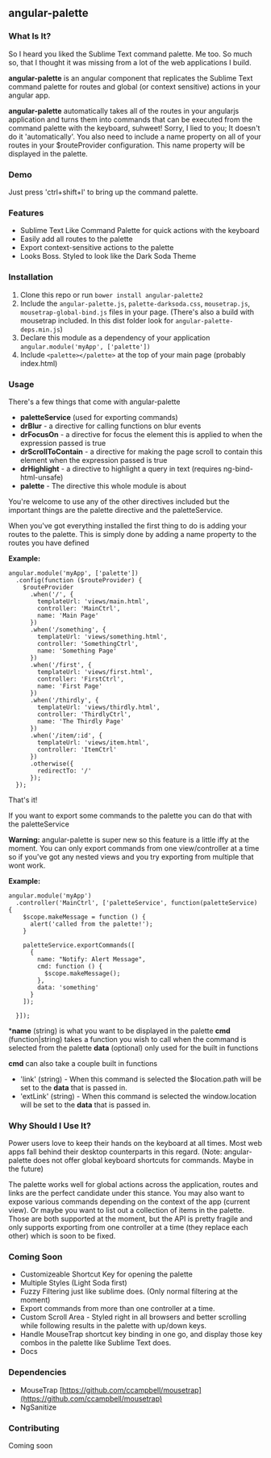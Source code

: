 ## angular-palette

### What Is It?


So I heard you liked the Sublime Text command palette. Me too. So much so, that 
I thought it was missing from a lot of the web applications I build. 

**angular-palette** is an angular component that replicates the Sublime Text command
palette for routes and global (or context sensitive) actions in your angular app.

**angular-palette** automatically takes all of the routes in your angularjs
application and turns them into commands that can be executed from the command
palette with the keyboard, suhweet! Sorry, I lied to you; It doesn't do it 
'automatically'. You also need to include a name property on all of your routes
in your $routeProvider configuration. This name property will be displayed in the
palette.


### Demo

Just press 'ctrl+shift+l' to bring up the command palette.

### Features
 - Sublime Text Like Command Palette for quick actions with the keyboard
 - Easily add all routes to the palette
 - Export context-sensitive actions to the palette
 - Looks Boss. Styled to look like the Dark Soda Theme

### Installation

1. Clone this repo or run `bower install angular-palette2`
2. Include the `angular-palette.js`, `palette-darksoda.css`, `mousetrap.js`,
`mousetrap-global-bind.js` files in your page. (There's also a build with mousetrap
included. In this dist folder look for `angular-palette-deps.min.js`)
3. Declare this module as a dependency of your application
`angular.module('myApp', ['palette'])`
4. Include `<palette></palette>` at the top of your main page (probably index.html)

### Usage

There's a few things that come with angular-palette
 - **paletteService** (used for exporting commands)
 - **drBlur** - a directive for calling functions on blur events
 - **drFocusOn** - a directive for focus the element this is applied to when the expression
passed is true
 - **drScrollToContain** - a directive for making the page scroll to contain this element
when the expression passed is true
 - **drHighlight** - a directive to highlight a query in text (requires ng-bind-html-unsafe)
 - **palette** - The directive this whole module is about

You're welcome to use any of the other directives included but the important things
are the palette directive and the paletteService.

When you've got everything installed the first thing to do is adding your routes to the
palette. This is simply done by adding a name property to the routes you have defined

**Example:**

    angular.module('myApp', ['palette'])
      .config(function ($routeProvider) {
        $routeProvider
          .when('/', {
            templateUrl: 'views/main.html',
            controller: 'MainCtrl',
            name: 'Main Page'
          })
          .when('/something', {
            templateUrl: 'views/something.html',
            controller: 'SomethingCtrl',
            name: 'Something Page'
          })
          .when('/first', {
            templateUrl: 'views/first.html',
            controller: 'FirstCtrl',
            name: 'First Page'
          })
          .when('/thirdly', {
            templateUrl: 'views/thirdly.html',
            controller: 'ThirdlyCtrl',
            name: 'The Thirdly Page'
          })
          .when('/item/:id', {
            templateUrl: 'views/item.html',
            controller: 'ItemCtrl'
          })
          .otherwise({
            redirectTo: '/'
          });
      });

That's it!

If you want to export some commands to the palette you can do that with the paletteService

**Warning:** angular-palette is super new so this feature is a little iffy at the moment. You
can only export commands from one view/controller at a time so if you've got any nested views
and you try exporting from multiple that wont work.

**Example:**

    angular.module('myApp')
      .controller('MainCtrl', ['paletteService', function(paletteService) {
        $scope.makeMessage = function () {
          alert('called from the palette!');
        }

        paletteService.exportCommands([
          {
            name: "Notify: Alert Message",
            cmd: function () {
              $scope.makeMessage();
            },
            data: 'something'
          }
        ]);

      }]);

***name** (string) is what you want to be displayed in the palette
**cmd** (function|string) takes a function you wish to call when the command is selected from the palette
**data** (optional) only used for the built in functions

**cmd** can also take a couple built in functions
 - 'link' (string) - When this command is selected the $location.path will be set to the **data**
that is passed in.
 - 'extLink' (string) - When this command is selected the window.location will be set to the **data** that is passed in.


### Why Should I Use It?

Power users love to keep their hands on the keyboard at all times. Most web apps
fall behind their desktop counterparts in this regard. (Note: angular-palette
does not offer global keyboard shortcuts for commands. Maybe in the future)

The palette works well for global actions across the application, routes and 
links are the perfect candidate under this stance. You may also want to 
expose various commands depending on the context of the app (current view). Or
maybe you want to list out a collection of items in the palette. Those are both
supported at the moment, but the API is pretty fragile and only supports exporting
from one controller at a time (they replace each other) which is soon to be fixed.

### Coming Soon

 - Customizeable Shortcut Key for opening the palette
 - Multiple Styles (Light Soda first)
 - Fuzzy Filtering just like sublime does. (Only normal filtering at the moment)
 - Export commands from more than one controller at a time.
 - Custom Scroll Area - Styled right in all browsers and better scrolling while following
results in the palette with up/down keys.
 - Handle MouseTrap shortcut key binding in one go, and display those key combos
in the palette like Sublime Text does.
 - Docs

### Dependencies

 - MouseTrap [https://github.com/ccampbell/mousetrap](https://github.com/ccampbell/mousetrap)
 - NgSanitize

### Contributing

Coming soon
